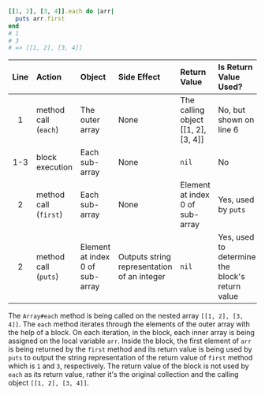 ```ruby
[[1, 2], [3, 4]].each do |arr|
  puts arr.first
end
# 1
# 3
# => [[1, 2], [3, 4]]
```

| Line | Action  | Object | Side Effect | Return Value | Is Return Value Used? |
|:----:|:------- |:-------|:----------- |:------------ |:--------------------- |
| 1 | method call (`each`) | The outer array | None | The calling object [[1, 2], [3, 4]]| No, but shown on line 6 |
| 1-3 | block execution      | Each sub-array  | None | `nil` | No |
| 2 | method call (`first`)| Each sub-array  | None | Element at index 0 of sub-array | Yes, used by `puts` |
| 2 | method call (`puts`) | Element at index 0 of sub-array | Outputs string representation of an integer | `nil` | Yes, used to determine the block's return value |

The `Array#each` method is being called on the nested array `[[1, 2], [3, 4]]`. The `each` 
method iterates through the elements of the outer array with the help of a block. On 
each iteration, in the block, each inner array is being assigned on the local variable 
`arr`. Inside the block, the first element of `arr` is being returned by the `first` method 
and its return value is being used by `puts` to output the string representation of the 
return value of `first` method which is `1` and `3`, respectively. The return value of the 
block is not used by `each` as its return value, rather it's the original collection and 
the calling object `[[1, 2], [3, 4]]`.